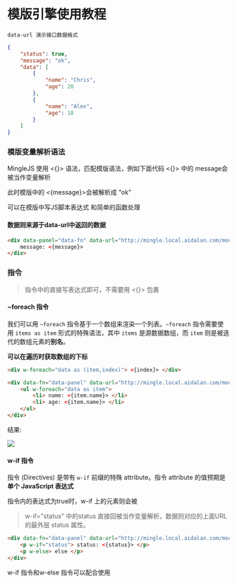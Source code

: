 # 模版引擎使用教程



`data-url 演示接口数据格式`

~~~json
{
	"status": true,
	"message": "ok",
	"data": [
		{
			"name": "Chris",
			"age": 20
		},
		{
			"name": "Alex",
			"age": 18
		}
	]
}
~~~



### 模版变量解析语法

MingleJS 使用 <{}> 语法，匹配模版语法，例如下面代码 <{}> 中的 message会被当作变量解析

此时模版中的 <{message}>会被解析成  “ok”

可以在模版中写JS脚本表达式 和简单的函数处理



#### **数据则来源于data-url中返回的数据**

```html
<div data-panel="data-fn" data-url="http://mingle.local.aidalan.com/mock/example/example.json">
    message: <{message}>
</div>
```



### 指令

>  指令中的直接写表达式即可，不需要用 <{}> 包裹

#### ~foreach 指令

我们可以用 `~foreach` 指令基于一个数组来渲染一个列表。`~foreach` 指令需要使用 `items as item` 形式的特殊语法，其中 `items` 是源数据数组，而 `item` 则是被迭代的数组元素的**别名**。



**可以在遍历时获取数组的下标**

~~~html
<div w-foreach="data as (item,index)"> <{index}> </div>
~~~





```html
<div data-fn="data-panel" data-url="http://mingle.local.aidalan.com/mock/example/example.json">
    <ul w-foreach="data as item">
        <li> name: <{item.name}> </li>
		<li> age: <{item.name}> </li>
    </ul>
</div>
```

结果:

![](http://mingle.local.aidalan.com/static/docs-image/data-panel-example.png)





#### w-if 指令

指令 (Directives) 是带有 `w-if` 前缀的特殊 attribute。指令 attribute 的值预期是**单个 JavaScript 表达式**

指令内的表达式为true时，w-if 上的元素则会被

> w-if="status" 	中的status 直接回被当作变量解析，数据则对应的上面URL的最外层 status 属性。

```html
<div data-fn="data-panel" data-url="http://mingle.local.aidalan.com/mock/example/example.json">
	<p w-if="status"> status: <{status}> </p>
    <p w-else> else </p>
</div>
```

w-if 指令和w-else 指令可以配合使用
